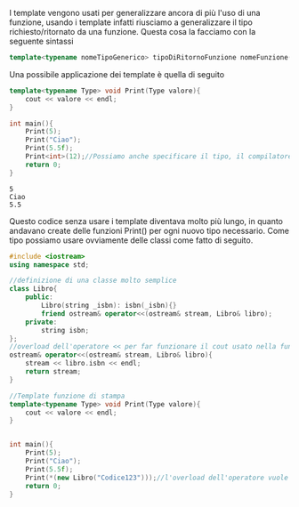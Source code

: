 I template vengono usati per generalizzare ancora di più l'uso di una funzione, usando i template infatti riusciamo a generalizzare il tipo richiesto/ritornato da una funzione. Questa cosa la facciamo con la seguente sintassi
```cpp
template<typename nomeTipoGenerico> tipoDiRitornoFunzione nomeFunzione(nomeTipoGenerico valore){}
```
Una possibile applicazione dei template è quella di seguito
```cpp
template<typename Type> void Print(Type valore){
    cout << valore << endl;
}

int main(){
    Print(5);
    Print("Ciao");
    Print(5.5f);
    Print<int>(12);//Possiamo anche specificare il tipo, il compilatore ci segnalerà eventuali errori di sintassi
    return 0;
}
```
```Output
5
Ciao
5.5
```
Questo codice senza usare i template diventava molto più lungo, in quanto andavano create delle funzioni Print() per ogni nuovo tipo necessario. Come tipo possiamo usare ovviamente delle classi come fatto di seguito.
```cpp
#include <iostream>
using namespace std;

//definizione di una classe molto semplice
class Libro{
    public:
	    Libro(string _isbn): isbn(_isbn){}
	    friend ostream& operator<<(ostream& stream, Libro& libro);
    private:
	    string isbn;
};
//overload dell'operatore << per far funzionare il cout usato nella funzione print
ostream& operator<<(ostream& stream, Libro& libro){
    stream << libro.isbn << endl;
    return stream;
}

//Template funzione di stampa
template<typename Type> void Print(Type valore){
    cout << valore << endl;
}


int main(){
    Print(5);
    Print("Ciao");
    Print(5.5f);
    Print(*(new Libro("Codice123")));//l'overload dell'operatore vuole la reference per stampare, new ritorna il puntatore
    return 0;
}
```